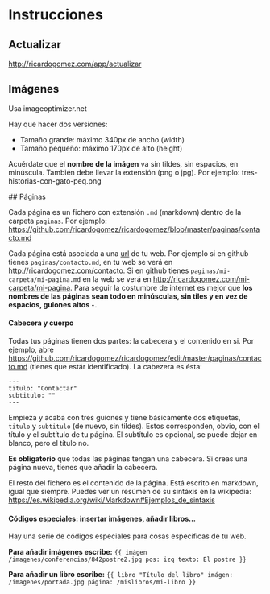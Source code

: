 # Instrucciones

## Actualizar

http://ricardogomez.com/app/actualizar

## Imágenes

Usa imageoptimizer.net

Hay que hacer dos versiones:

- Tamaño grande: máximo 340px de ancho (width)
- Tamaño pequeño: máximo 170px de alto (height)

Acuérdate que el **nombre de la imágen** va sin tildes, sin espacios, en minúscula. También debe llevar la extensión (png o jpg). Por ejemplo: tres-historias-con-gato-peq.png


## Páginas

Cada página es un fichero con extensión `.md` (markdown) dentro de la carpeta `paginas`. Por ejemplo: https://github.com/ricardogomez/ricardogomez/blob/master/paginas/contacto.md

Cada página está asociada a una [url](https://es.wikipedia.org/wiki/Localizador_de_recursos_uniforme) de tu web. Por ejemplo si en github tienes `paginas/contacto.md`, en tu web se verá en http://ricardogomez.com/contacto. Si en github tienes `paginas/mi-carpeta/mi-pagina.md` en la web se verá en http://ricardogomez.com/mi-carpeta/mi-pagina. Para seguir la costumbre de internet es mejor que __los nombres de las páginas sean todo en minúsculas, sin tiles y en vez de espacios, guiones altos `-`__.

#### Cabecera y cuerpo

Todas tus páginas tienen dos partes: la cabecera y el contenido en si. Por ejemplo, abre https://github.com/ricardogomez/ricardogomez/edit/master/paginas/contacto.md (tienes que estár identificado). La cabezera es ésta:

```
---
titulo: "Contactar"
subtitulo: ""
---
```

Empieza y acaba con tres guiones y tiene básicamente dos etiquetas, `titulo` y `subtitulo` (de nuevo, sin tildes). Estos corresponden, obvio, con el título y el subtítulo de tu página. El subtítulo es opcional, se puede dejar en blanco, pero el título no.

__Es obligatorio__ que todas las páginas tengan una cabecera. Si creas una página nueva, tienes que añadir la cabecera.

El resto del fichero es el contenido de la página. Está escrito en markdown, igual que siempre. Puedes ver un resúmen de su sintáxis en la wikipedia: https://es.wikipedia.org/wiki/Markdown#Ejemplos_de_sintaxis

#### Códigos especiales: insertar imágenes, añadir libros...

Hay una serie de códigos especiales para cosas específicas de tu web. 

__Para añadir imágenes escribe:__ `{{ imágen /imagenes/conferencias/842postre2.jpg pos: izq texto: El postre }}`

__Para añadir un libro escribe:__ `{{ libro "Título del libro" imágen: /imagenes/portada.jpg página: /mislibros/mi-libro }}`

